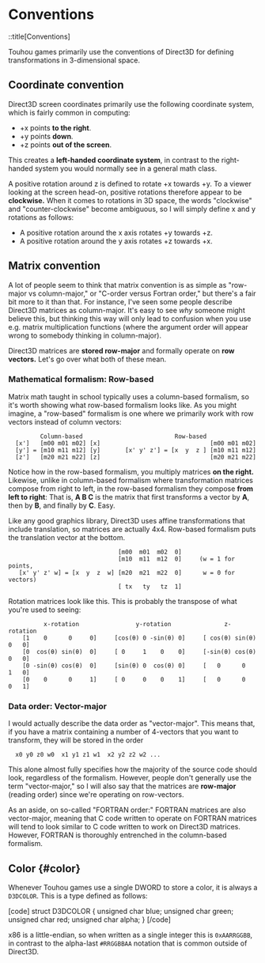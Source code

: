 # Conventions

::title[Conventions]

Touhou games primarily use the conventions of Direct3D for defining transformations in 3-dimensional space.

## Coordinate convention

Direct3D screen coordinates primarily use the following coordinate system, which is fairly common in computing:

* +x points **to the right**.
* +y points **down**.
* +z points **out of the screen**.

This creates a **left-handed coordinate system**, in contrast to the right-handed system you would normally see in a general math class.

A positive rotation around z is defined to rotate +x towards +y.  To a viewer looking at the screen head-on, positive rotations therefore appear to be **clockwise.**
When it comes to rotations in 3D space, the words "clockwise" and "counter-clockwise" become ambiguous, so I will simply define x and y rotations as follows:

* A positive rotation around the x axis rotates +y towards +z.
* A positive rotation around the y axis rotates +z towards +x.

## Matrix convention

A lot of people seem to think that matrix convention is as simple as "row-major vs column-major," or "C-order versus Fortran order," but there's a fair bit more to it than that.  For instance, I've seen some people describe Direct3D matrices as column-major.  It's easy to see *why* someone might believe this, but thinking this way will only lead to confusion when you use e.g. matrix multiplication functions (where the argument order will appear wrong to somebody thinking in column-major).

Direct3D matrices are **stored row-major** and formally operate on **row vectors.** Let's go over what both of these mean.

### Mathematical formalism: Row-based

Matrix math taught in school typically uses a column-based formalism, so it's worth showing what row-based formalism looks like.  As you might imagine, a "row-based" formalism is one where we primarily work with row vectors instead of column vectors:

```
         Column-based                          Row-based
  [x']   [m00 m01 m02] [x]                               [m00 m01 m02]
  [y'] = [m10 m11 m12] [y]       [x' y' z'] = [x  y  z ] [m10 m11 m12]
  [z']   [m20 m21 m22] [z]                               [m20 m21 m22]
```

Notice how in the row-based formalism, you multiply matrices **on the right.**  Likewise, unlike in column-based formalism where transformation matrices compose from right to left, in the row-based formalism they compose **from left to right**: That is, **A&nbsp;B&nbsp;C** is the matrix that first transforms a vector by **A**, then by **B**, and finally by **C**.  Easy.

Like any good graphics library, Direct3D uses affine transformations that include translation, so matrices are actually 4x4.  Row-based formalism puts the translation vector at the bottom.

```
                               [m00  m01  m02  0]
                               [m10  m11  m12  0]     (w = 1 for points,
   [x' y' z' w] = [x  y  z  w] [m20  m21  m22  0]      w = 0 for vectors)
                               [ tx   ty   tz  1]
```

Rotation matrices look like this.  This is probably the transpose of what you're used to seeing:

```
          x-rotation                y-rotation               z-rotation
    [1    0      0     0]     [cos(θ) 0 -sin(θ) 0]     [ cos(θ) sin(θ)  0   0]
    [0  cos(θ) sin(θ)  0]     [ 0     1    0    0]     [-sin(θ) cos(θ)  0   0]
    [0 -sin(θ) cos(θ)  0]     [sin(θ) 0  cos(θ) 0]     [   0      0     1   0]
    [0    0      0     1]     [ 0     0    0    1]     [   0      0     0   1]
```

### Data order: Vector-major

I would actually describe the data order as "vector-major".  This means that, if you have a matrix containing a number of 4-vectors that you want to transform, they will be stored in the order

```
  x0 y0 z0 w0  x1 y1 z1 w1  x2 y2 z2 w2 ...
```

This alone almost fully specifies how the majority of the source code should look, regardless of the formalism.  However, people don't generally use the term "vector-major," so I will also say that the matrices are **row-major** (reading order) since we're operating on row-vectors.

As an aside, on so-called "FORTRAN order:" FORTRAN matrices are also vector-major, meaning that C code written to operate on FORTRAN matrices will tend to look similar to C code written to work on Direct3D matrices.  However, FORTRAN is thoroughly entrenched in the column-based formalism.

## Color {#color}

Whenever Touhou games use a single DWORD to store a color, it is always a `D3DCOLOR`.  This is a type defined as follows:

[code]
struct D3DCOLOR {
    unsigned char blue;
    unsigned char green;
    unsigned char red;
    unsigned char alpha;
}
[/code]

x86 is a little-endian, so when written as a single integer this is `0xAARRGGBB`, in contrast to the alpha-last `#RRGGBBAA` notation that is common outside of Direct3D.

